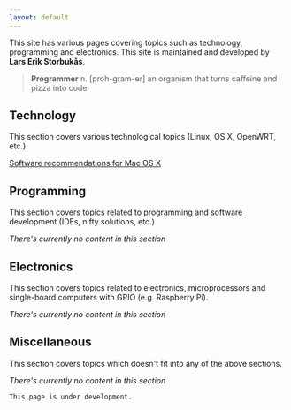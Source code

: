 ```yaml
---
layout: default
---
```


This site has various pages covering topics such as technology, programming and electronics. This site is maintained and developed by **Lars Erik Storbukås**.

> **Programmer**
> n. [proh-gram-er]
> an organism that turns caffeine and pizza into code


## [](#technology)Technology

This section covers various technological topics (Linux, OS X, OpenWRT, etc.).

[Software recommendations for Mac OS X](mac)

## [](#programming)Programming

This section covers topics related to programming and software development (IDEs, nifty solutions, etc.)

_There's currently no content in this section_

## [](#electronics)Electronics

This section covers topics related to electronics, microprocessors and single-board computers with GPIO (e.g. Raspberry Pi).

_There's currently no content in this section_

## [](#electronics)Miscellaneous

This section covers topics which doesn't fit into any of the above sections.

_There's currently no content in this section_



```
This page is under development.
```
